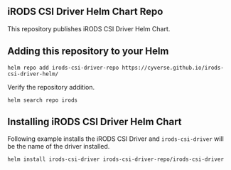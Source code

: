 ## iRODS CSI Driver Helm Chart Repo
This repository publishes iRODS CSI Driver Helm Chart.

## Adding this repository to your Helm
```
helm repo add irods-csi-driver-repo https://cyverse.github.io/irods-csi-driver-helm/
```

Verify the repository addition.
```
helm search repo irods
```


## Installing iRODS CSI Driver Helm Chart
Following example installs the iRODS CSI Driver and `irods-csi-driver` will be the name of the driver installed.
```
helm install irods-csi-driver irods-csi-driver-repo/irods-csi-driver
```
